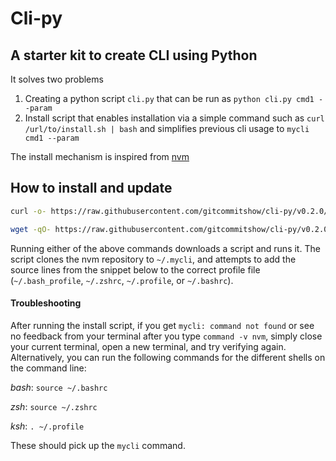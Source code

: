 # Cli-py

## A starter kit to create CLI using Python

It solves two problems

1. Creating a python script `cli.py` that can be run as `python cli.py cmd1 --param`
2. Install script that enables installation via a simple command such as `curl /url/to/install.sh | bash` and simplifies previous cli usage to `mycli cmd1 --param`

The install mechanism is inspired from [nvm](https://github.com/nvm-sh/nvm)

## How to install and update

```bash
curl -o- https://raw.githubusercontent.com/gitcommitshow/cli-py/v0.2.0/install.sh | bash
```

```bash
wget -qO- https://raw.githubusercontent.com/gitcommitshow/cli-py/v0.2.0/install.sh| bash
```

Running either of the above commands downloads a script and runs it. The script clones the nvm repository to `~/.mycli`, and attempts to add the source lines from the snippet below to the correct profile file (`~/.bash_profile`, `~/.zshrc`, `~/.profile`, or `~/.bashrc`).

#### Troubleshooting

After running the install script, if you get `mycli: command not found` or see no feedback from your terminal after you type `command -v nvm`, simply close your current terminal, open a new terminal, and try verifying again.
Alternatively, you can run the following commands for the different shells on the command line:

*bash*: `source ~/.bashrc`

*zsh*: `source ~/.zshrc`

*ksh*: `. ~/.profile`

These should pick up the `mycli` command.
